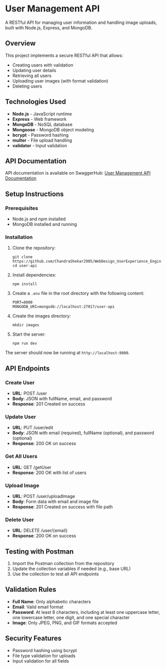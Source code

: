 # User Management API

A RESTful API for managing user information and handling image uploads, built with Node.js, Express, and MongoDB.

## Overview

This project implements a secure RESTful API that allows:
- Creating users with validation
- Updating user details
- Retrieving all users
- Uploading user images (with format validation)
- Deleting users

## Technologies Used

- **Node.js** - JavaScript runtime
- **Express** - Web framework
- **MongoDB** - NoSQL database
- **Mongoose** - MongoDB object modeling
- **bcrypt** - Password hashing
- **multer** - File upload handling
- **validator** - Input validation

## API Documentation

API documentation is available on SwaggerHub:
[User Management API Documentation](https://app.swaggerhub.com/apis/chandrashekarreddyku/UserManagementAPI/1.0.0)

## Setup Instructions

### Prerequisites
- Node.js and npm installed
- MongoDB installed and running

### Installation

1. Clone the repository:
   ```
   git clone https://github.com/ChandraShekar2905/WebDesign_UserExperience_Engineering/tree/master/Assignment%208
   cd user-api
   ```

2. Install dependencies:
   ```
   npm install
   ```

3. Create a `.env` file in the root directory with the following content:
   ```
   PORT=8000
   MONGODB_URI=mongodb://localhost:27017/user-api
   ```

4. Create the images directory:
   ```
   mkdir images
   ```

5. Start the server:
   ```
   npm run dev
   ```

The server should now be running at `http://localhost:8000`.

## API Endpoints

### Create User
- **URL**: POST /user
- **Body**: JSON with fullName, email, and password
- **Response**: 201 Created on success

### Update User
- **URL**: PUT /user/edit
- **Body**: JSON with email (required), fullName (optional), and password (optional)
- **Response**: 200 OK on success

### Get All Users
- **URL**: GET /getUser
- **Response**: 200 OK with list of users

### Upload Image
- **URL**: POST /user/uploadImage
- **Body**: Form data with email and image file
- **Response**: 201 Created on success with file path

### Delete User
- **URL**: DELETE /user/{email}
- **Response**: 200 OK on success

## Testing with Postman

1. Import the Postman collection from the repository
2. Update the collection variables if needed (e.g., base URL)
3. Use the collection to test all API endpoints

## Validation Rules

- **Full Name**: Only alphabetic characters
- **Email**: Valid email format
- **Password**: At least 8 characters, including at least one uppercase letter, one lowercase letter, one digit, and one special character
- **Image**: Only JPEG, PNG, and GIF formats accepted

## Security Features

- Password hashing using bcrypt
- File type validation for uploads
- Input validation for all fields